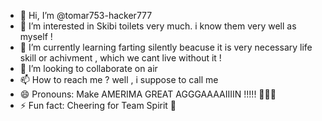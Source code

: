 - 👋 Hi, I’m @tomar753-hacker777
- 👀 I’m interested in Skibi toilets very much. i know them very well as myself !
- 🌱 I’m currently learning farting silently beacuse it is very necessary life skill or achivment , which we cant live without it !
- 💞️ I’m looking to collaborate on air
- 📫 How to reach me ? well , i suppose to call me
- 😄 Pronouns: Make AMERIMA GREAT AGGGAAAAIIIIN !!!!! 🦅🦅🦅
- ⚡ Fun fact: Cheering for Team Spirit 🐉

<!---
tomar753-hacker777/tomar753-hacker777 is a ✨ special ✨ repository because its `README.md` (this file) appears on your GitHub profile.
You can click the Preview link to take a look at your changes.
--->

